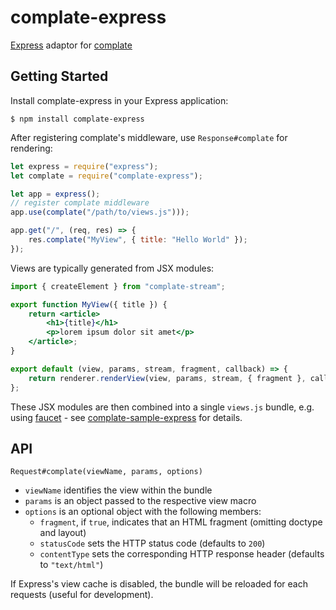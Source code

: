 # complate-express

[Express](http://expressjs.com) adaptor for [complate](https://complate)


Getting Started
---------------

Install complate-express in your Express application:

```
$ npm install complate-express
```

After registering complate's middleware, use `Response#complate` for rendering:

```javascript
let express = require("express");
let complate = require("complate-express");

let app = express();
// register complate middleware
app.use(complate("/path/to/views.js")));

app.get("/", (req, res) => {
    res.complate("MyView", { title: "Hello World" });
});
```

Views are typically generated from JSX modules:

```jsx
import { createElement } from "complate-stream";

export function MyView({ title }) {
    return <article>
        <h1>{title}</h1>
        <p>lorem ipsum dolor sit amet</p>
    </article>;
}

export default (view, params, stream, fragment, callback) => {
    return renderer.renderView(view, params, stream, { fragment }, callback);
};
```

These JSX modules are then combined into a single `views.js` bundle, e.g. using
[faucet](faucet.org) - see
[complate-sample-express](https://github.com/complate/complate-sample-express)
for details.


API
---

`Request#complate(viewName, params, options)`

* `viewName` identifies the view within the bundle
* `params` is an object passed to the respective view macro
* `options` is an optional object with the following members:
    * `fragment`, if `true`, indicates that an HTML fragment (omitting doctype
      and layout)
    * `statusCode` sets the HTTP status code (defaults to `200`)
    * `contentType` sets the corresponding HTTP response header (defaults to
      `"text/html"`)

If Express's view cache is disabled, the bundle will be reloaded for each
requests (useful for development).
